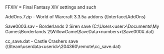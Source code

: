 FFXIV = Final Fantasy XIV settings and such

AddOns.7zip - World of Warcraft 3.3.5a addons (<WoW install directory>\Interface\AddOns)

Save0003.sav - Borderlands 2 Siren save (C:\Users\<user>\Documents\My Games\Borderlands 2\WillowGame\SaveData\<numbers>\Save000#.dat)

cc_save.dat - Castle Crashers save (<steam install directory>\Steam\userdata\<userid>\204360\remote\cc_save.dat)
